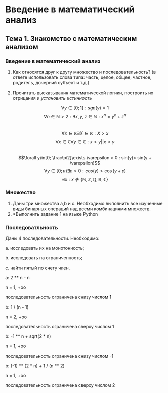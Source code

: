 # Введение в математический анализ

## Тема 1. Знакомство с математическим анализом

### Введение в математический анализ
1. Как относятся друг к другу множество и последовательность? (в ответе использовать слова типа: часть, целое, общее, частное, родитель, дочерний субъект и т.д.)

2. Прочитать высказывания математической логики, построить их отрицания и *установить истинность*

$$\forall y \in [0; 1] : sgn(y)=1$$
$$\forall n\in \mathbb{N}>2 :\exists x, y, z\in \mathbb{N} : x^n = y^n + z^n$$  
$$\forall x\in \mathbb{R}\exists X\in \mathbb{R} : X > x$$
$$\forall x\in \mathbb{C}\forall y\in \mathbb{C} : x > y || x < y$$  
$$\forall y\in[0; \frac\pi2]\exists \varepsilon > 0 : sin(y)< sin(y + \varepsilon)$$
$$\forall y\in[0; \pi)\exists\varepsilon > 0 : cos(y) > \cos(y + \varepsilon)$$ 
$$\exists x : x\notin \{ \mathbb {N, Z, Q, R, C } \}$$

### Множество
 1. Даны три множества a,b и с. Необходимо выполнить все изученные виды бинарных операций
над всеми комбинациями множеств.
 2. *Выполнить задание 1 на языке Python

 ### Последоватльность
 Даны 4 последовательности. Необходимо:

a. исследовать их на монотонность;

b. исследовать на ограниченность;

c. найти пятый по счету член.

a: 2 ** n - n

n = 1, +oo

последовательность ограничена снизу числом 1


b: 1 / (n - 1)

n = 2, +oo

последовательность ограничена сверху числом 1


b: -1 ** n + sqrt(2 * n)

n = 1, +oo

последовательность ограничена снизу числом -1


b: (-1) ** (2 * n) + 1 / (n ** 2)

n = 1, +oo

последовательность ограничена сверху числом 2

